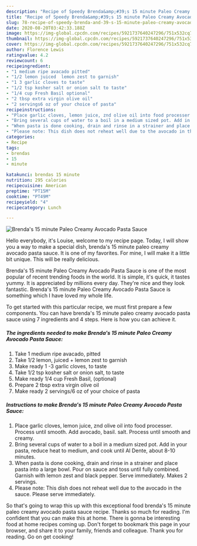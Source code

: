 ```yaml
---
description: "Recipe of Speedy Brenda&amp;#39;s 15 minute Paleo Creamy Avocado Pasta Sauce"
title: "Recipe of Speedy Brenda&amp;#39;s 15 minute Paleo Creamy Avocado Pasta Sauce"
slug: 78-recipe-of-speedy-brenda-and-39-s-15-minute-paleo-creamy-avocado-pasta-sauce
date: 2020-08-20T03:42:33.188Z
image: https://img-global.cpcdn.com/recipes/5921737640247296/751x532cq70/brendas-15-minute-paleo-creamy-avocado-pasta-sauce-recipe-main-photo.jpg
thumbnail: https://img-global.cpcdn.com/recipes/5921737640247296/751x532cq70/brendas-15-minute-paleo-creamy-avocado-pasta-sauce-recipe-main-photo.jpg
cover: https://img-global.cpcdn.com/recipes/5921737640247296/751x532cq70/brendas-15-minute-paleo-creamy-avocado-pasta-sauce-recipe-main-photo.jpg
author: Florence Lewis
ratingvalue: 4.2
reviewcount: 6
recipeingredient:
- "1 medium ripe avacado pitted"
- "1/2 lemon juiced  lemon zest to garnish"
- "1 3 garlic cloves to taste"
- "1/2 tsp kosher salt or onion salt to taste"
- "1/4 cup Fresh Basil optional"
- "2 tbsp extra virgin olive oil"
- "2 servings6 oz of your choice of pasta"
recipeinstructions:
- "Place garlic cloves, lemon juice, znd olive oil into food processer.  Process until smooth.  Add avocado, basil. salt. Process until smooth and creamy."
- "Bring several cups of water to a boil in a medium sized pot. Add in your pasta, reduce heat to medium, and cook until Al Dente, about 8-10 minutes."
- "When pasta is done cooking, drain and rinse in a strainer and place pasta into a large bowl. Pour on sauce and toss until fully combined. Garnish with lemon zest and black pepper. Serve immediately. Makes 2 servings."
- "Please note: This dish does not reheat well due to the avocado in the sauce. Please serve immediately."
categories:
- Recipe
tags:
- brendas
- 15
- minute

katakunci: brendas 15 minute 
nutrition: 295 calories
recipecuisine: American
preptime: "PT15M"
cooktime: "PT49M"
recipeyield: "4"
recipecategory: Lunch

---
```



![Brenda&#39;s 15 minute Paleo Creamy Avocado Pasta Sauce](https://img-global.cpcdn.com/recipes/5921737640247296/751x532cq70/brendas-15-minute-paleo-creamy-avocado-pasta-sauce-recipe-main-photo.jpg)

Hello everybody, it's Louise, welcome to my recipe page. Today, I will show you a way to make a special dish, brenda&#39;s 15 minute paleo creamy avocado pasta sauce. It is one of my favorites. For mine, I will make it a little bit unique. This will be really delicious.



Brenda&#39;s 15 minute Paleo Creamy Avocado Pasta Sauce is one of the most popular of recent trending foods in the world. It is simple, it's quick, it tastes yummy. It is appreciated by millions every day. They're nice and they look fantastic. Brenda&#39;s 15 minute Paleo Creamy Avocado Pasta Sauce is something which I have loved my whole life.


To get started with this particular recipe, we must first prepare a few components. You can have brenda&#39;s 15 minute paleo creamy avocado pasta sauce using 7 ingredients and 4 steps. Here is how you can achieve it.

##### The ingredients needed to make Brenda&#39;s 15 minute Paleo Creamy Avocado Pasta Sauce:

1. Take 1 medium ripe avacado, pitted
1. Take 1/2 lemon, juiced + lemon zest to garnish
1. Make ready 1 -3 garlic cloves, to taste
1. Take 1/2 tsp kosher salt or onion salt, to taste
1. Make ready 1/4 cup Fresh Basil, (optional)
1. Prepare 2 tbsp extra virgin olive oil
1. Make ready 2 servings/6 oz of your choice of pasta




##### Instructions to make Brenda&#39;s 15 minute Paleo Creamy Avocado Pasta Sauce:

1. Place garlic cloves, lemon juice, znd olive oil into food processer.  Process until smooth.  Add avocado, basil. salt. Process until smooth and creamy.
1. Bring several cups of water to a boil in a medium sized pot. Add in your pasta, reduce heat to medium, and cook until Al Dente, about 8-10 minutes.
1. When pasta is done cooking, drain and rinse in a strainer and place pasta into a large bowl. Pour on sauce and toss until fully combined. Garnish with lemon zest and black pepper. Serve immediately. Makes 2 servings.
1. Please note: This dish does not reheat well due to the avocado in the sauce. Please serve immediately.




So that's going to wrap this up with this exceptional food brenda&#39;s 15 minute paleo creamy avocado pasta sauce recipe. Thanks so much for reading. I'm confident that you can make this at home. There is gonna be interesting food at home recipes coming up. Don't forget to bookmark this page in your browser, and share it to your family, friends and colleague. Thank you for reading. Go on get cooking!
